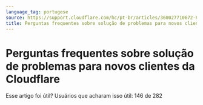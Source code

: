 ```yaml
---
language_tag: portugese
source: https://support.cloudflare.com/hc/pt-br/articles/360027710672-Perguntas-frequentes-sobre-solu%C3%A7%C3%A3o-de-problemas-para-novos-clientes-da-Cloudflare
title: Perguntas frequentes sobre solução de problemas para novos clientes da Cloudflare
---
```


# Perguntas frequentes sobre solução de problemas para novos clientes da Cloudflare

Esse artigo foi útil? Usuários que acharam isso útil: 146 de 282
